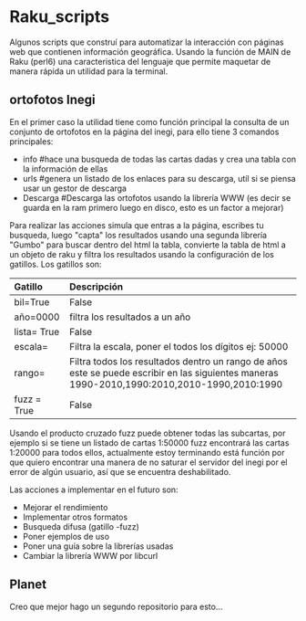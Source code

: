 # Raku_scripts
 Algunos scripts que construí para automatizar la interacción con páginas web que contienen información geográfica.
 Usando la función de MAIN de Raku (perl6) una caracteristica del lenguaje que permite maquetar de manera rápida un utilidad para la terminal.
 
 
 ## ortofotos Inegi
 En el primer caso la utilidad tiene como función principal la consulta de un conjunto de ortofotos en la página del inegi,
 para ello tiene 3 comandos principales:
 
  - info #hace una busqueda de todas las cartas dadas y crea una tabla con la información de ellas
  - urls #genera un listado de los enlaces para su descarga, utíl si se piensa usar un gestor de descarga
  - Descarga #Descarga las ortofotos usando la librería WWW (es decir se guarda en la ram primero luego en disco, esto es un factor a mejorar)
  
 Para realizar las acciones simula que entras a la página, escribes tu busqueda, luego "capta" los resultados usando una segunda librería "Gumbo" para buscar dentro del html la tabla,
 convierte la tabla de html a un objeto de raku y filtra los resultados usando la configuración de los gatillos. Los gatillos son:

| Gatillo | Descripción |
|:------- | :---------- |
| bil=True|False |filtra solo documentos con formato .bil |
|  año=0000 |filtra los resultados a un año|
|  lista= True|False | interpreta el último comando como un documento con las ortofotos una en cada linea|
|  escala= | Filtra la escala, poner el todos los dígitos ej: 50000|
|  rango=  |Filtra todos los resultados dentro un rango de años este se puede escribir en las siguientes maneras 1990-2010,1990:2010,2010-1990,2010:1990|
|  fuzz = True|False | Busqueda del producto cruzado entre el conjunto de la lista y los números del 1..9, no está terminado
  
Usando el producto cruzado fuzz puede obtener todas las subcartas, por ejemplo si se tiene un listado de cartas 1:50000 fuzz encontrará las cartas 1:20000 para todos ellos, actualmente estoy terminando está función por que quiero encontrar una manera de no saturar el servidor del inegi por el error de algún usuario, así que se encuentra deshabilitado.

Las acciones a implementar en el futuro son:
- Mejorar el rendimiento
- Implementar otros formatos
- Busqueda difusa (gatillo -fuzz)
- Poner ejemplos de uso
- Poner una guía sobre la librerías usadas
- Cambiar la librería WWW por libcurl


## Planet
Creo que mejor hago un segundo repositorio para esto...


